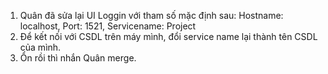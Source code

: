 1. Quân đã sửa lại UI Loggin với tham số mặc định sau: Hostname: localhost, Port: 1521, Servicename: Project
2. Để kết nối với CSDL trên máy mình, đổi service name lại thành tên CSDL của mình. 
3. Ổn rồi thì nhắn Quân merge.
